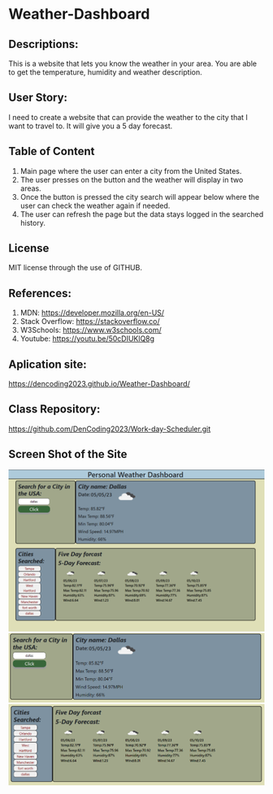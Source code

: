 # Weather-Dashboard

## Descriptions:
This is a website that lets you know the weather in  your area. You are able to get the temperature, humidity and weather description. 

## User Story:
I need to create a website that can provide the weather to the city that I want to travel to. It will give you a 5 day forecast. 

## Table of Content
1. Main page where the user can enter a city from the United States.
2. The user presses on the button and the weather will display in two areas.
3. Once the button is pressed the city search will appear below where the user can check the weather again if needed. 
4. The user can refresh the page but the data stays logged in the searched history. 


## License
MIT license through the use of GITHUB.

## References:
1. MDN: https://developer.mozilla.org/en-US/
2. Stack Overflow: https://stackoverflow.co/
3. W3Schools: https://www.w3schools.com/
4. Youtube: https://youtu.be/50cDIUKlQ8g

## Aplication site:
https://dencoding2023.github.io/Weather-Dashboard/
## Class Repository:
https://github.com/DenCoding2023/Work-day-Scheduler.git

## Screen Shot of the Site
![Alt text](assets/images/main%20page.png)
![Alt text](assets/images/search%20area%20and%20display.png)
![Alt text](assets/images/5%20day%20forcast.png)